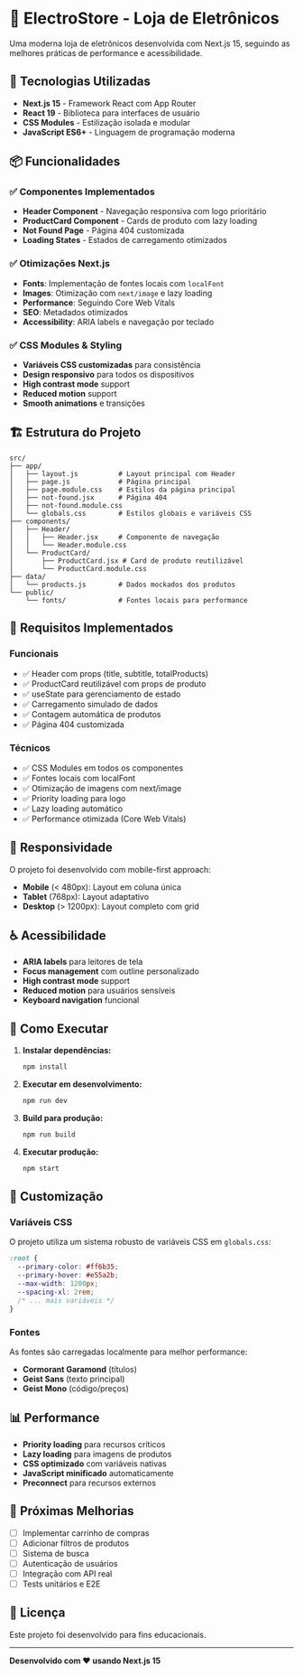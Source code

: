 # 🛒 ElectroStore - Loja de Eletrônicos

Uma moderna loja de eletrônicos desenvolvida com Next.js 15, seguindo as melhores práticas de performance e acessibilidade.

## 🚀 Tecnologias Utilizadas

- **Next.js 15** - Framework React com App Router
- **React 19** - Biblioteca para interfaces de usuário
- **CSS Modules** - Estilização isolada e modular
- **JavaScript ES6+** - Linguagem de programação moderna

## 📦 Funcionalidades

### ✅ Componentes Implementados

- **Header Component** - Navegação responsiva com logo prioritário
- **ProductCard Component** - Cards de produto com lazy loading
- **Not Found Page** - Página 404 customizada
- **Loading States** - Estados de carregamento otimizados

### ✅ Otimizações Next.js

- **Fonts**: Implementação de fontes locais com `localFont`
- **Images**: Otimização com `next/image` e lazy loading
- **Performance**: Seguindo Core Web Vitals
- **SEO**: Metadados otimizados
- **Accessibility**: ARIA labels e navegação por teclado

### ✅ CSS Modules & Styling

- **Variáveis CSS customizadas** para consistência
- **Design responsivo** para todos os dispositivos
- **High contrast mode** support
- **Reduced motion** support
- **Smooth animations** e transições

## 🏗️ Estrutura do Projeto

```
src/
├── app/
│   ├── layout.js          # Layout principal com Header
│   ├── page.js            # Página principal
│   ├── page.module.css    # Estilos da página principal
│   ├── not-found.jsx      # Página 404
│   ├── not-found.module.css
│   └── globals.css        # Estilos globais e variáveis CSS
├── components/
│   ├── Header/
│   │   ├── Header.jsx     # Componente de navegação
│   │   └── Header.module.css
│   └── ProductCard/
│       ├── ProductCard.jsx # Card de produto reutilizável
│       └── ProductCard.module.css
├── data/
│   └── products.js        # Dados mockados dos produtos
└── public/
    └── fonts/             # Fontes locais para performance
```

## 🎯 Requisitos Implementados

### Funcionais
- ✅ Header com props (title, subtitle, totalProducts)
- ✅ ProductCard reutilizável com props de produto
- ✅ useState para gerenciamento de estado
- ✅ Carregamento simulado de dados
- ✅ Contagem automática de produtos
- ✅ Página 404 customizada

### Técnicos
- ✅ CSS Modules em todos os componentes
- ✅ Fontes locais com localFont
- ✅ Otimização de imagens com next/image
- ✅ Priority loading para logo
- ✅ Lazy loading automático
- ✅ Performance otimizada (Core Web Vitals)

## 📱 Responsividade

O projeto foi desenvolvido com mobile-first approach:

- **Mobile** (< 480px): Layout em coluna única
- **Tablet** (768px): Layout adaptativo
- **Desktop** (> 1200px): Layout completo com grid

## ♿ Acessibilidade

- **ARIA labels** para leitores de tela
- **Focus management** com outline personalizado
- **High contrast mode** support
- **Reduced motion** para usuários sensíveis
- **Keyboard navigation** funcional

## 🚀 Como Executar

1. **Instalar dependências:**
   ```bash
   npm install
   ```

2. **Executar em desenvolvimento:**
   ```bash
   npm run dev
   ```

3. **Build para produção:**
   ```bash
   npm run build
   ```

4. **Executar produção:**
   ```bash
   npm start
   ```

## 🎨 Customização

### Variáveis CSS
O projeto utiliza um sistema robusto de variáveis CSS em `globals.css`:

```css
:root {
  --primary-color: #ff6b35;
  --primary-hover: #e55a2b;
  --max-width: 1200px;
  --spacing-xl: 2rem;
  /* ... mais variáveis */
}
```

### Fontes
As fontes são carregadas localmente para melhor performance:
- **Cormorant Garamond** (títulos)
- **Geist Sans** (texto principal)
- **Geist Mono** (código/preços)

## 📊 Performance

- **Priority loading** para recursos críticos
- **Lazy loading** para imagens de produtos
- **CSS optimizado** com variáveis nativas
- **JavaScript minificado** automaticamente
- **Preconnect** para recursos externos

## 🔧 Próximas Melhorias

- [ ] Implementar carrinho de compras
- [ ] Adicionar filtros de produtos
- [ ] Sistema de busca
- [ ] Autenticação de usuários
- [ ] Integração com API real
- [ ] Tests unitários e E2E

## 📄 Licença

Este projeto foi desenvolvido para fins educacionais.

---

**Desenvolvido com ❤️ usando Next.js 15**
